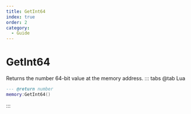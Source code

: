 ```yaml
---
title: GetInt64
index: true
order: 2
category:
  - Guide
---
```


# GetInt64
Returns the number 64-bit value at the memory address.
::: tabs
@tab Lua
```lua
--- @return number
memory:GetInt64()
```

:::